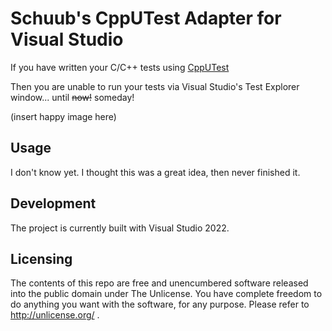 # Schuub's CppUTest Adapter for Visual Studio
If you have written your C/C++ tests using [CppUTest](https://cpputest.github.io/)

Then you are unable to run your tests via Visual Studio's Test Explorer window... until ~~now!~~ someday!

(insert happy image here)


Usage
---
I don't know yet. I thought this was a great idea, then never finished it.

Development
---
The project is currently built with Visual Studio 2022.

Licensing
---
The contents of this repo are free and unencumbered software released into the public domain under The Unlicense. You have complete freedom to do anything you want with the software, for any purpose. Please refer to <http://unlicense.org/> .
